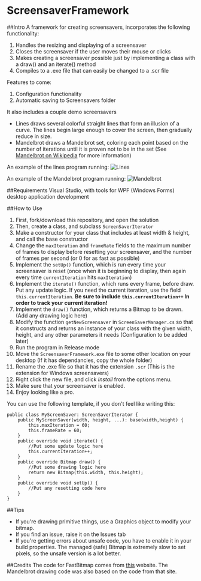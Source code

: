 # ScreensaverFramework

##Intro
A framework for creating screensavers, incorporates the following functionality:

1. Handles the resizing and displaying of a screensaver
2. Closes the screensaver if the user moves their mouse or clicks
2. Makes creating a screensaver possible just by implementing a class with a draw() and an iterate() method
3. Compiles to a .exe file that can easily be changed to a .scr file

Features to come:

1. Configuration functionality
2. Automatic saving to Screensavers folder

It also includes a couple demo screensavers
+ Lines draws several colorful straight lines that form an illusion of a curve. The lines begin large enough to cover the screen, then gradually reduce in size.
+ Mandelbrot draws a Mandelbrot set, coloring each point based on the number of iterations until it is proven not to be in the set \(See [Mandelbrot on Wikipedia][] for more information\)

An example of the lines program running:
![Lines]

An example of the Mandelbrot program running:
![Mandelbrot]

[Lines]:  
./Lines.gif
[Mandelbrot]:  
./Mandelbrot.gif
[Mandelbrot on Wikipedia]:  https://en.wikipedia.org/wiki/Mandelbrot_set

##Requirements
Visual Studio, with tools for WPF (Windows Forms) desktop application development

##How to Use
1. First, fork/download this repository, and open the solution
2. Then, create a class, and subclass `ScreenSaverIterator`
3. Make a constructor for your class that includes at least width & height, and call the base constructor
4. Change the `maxIteration` and `frameRate` fields to the maximum number of frames to display before resetting your screensaver, and the number of frames per second (or 0 for as fast as possible)
5. Implement the `setUp()` function, which is run every time your screensaver is reset (once when it is beginning to display, then again every time `currentIteration` hits `maxIteration`)
6. Implement the `iterate()` function, which runs every frame, before draw. Put any update logic. If you need the current iteration, use the field `this.currentIteration`. 
**Be sure to include `this.currentIteration++` In order to track your current iteration!**
7. Implement the `draw()` function, which returns a Bitmap to be drawn. (Add any drawing logic here)
8. Modify the function `getNewScreensaver` in `ScreenSaverManager.cs` so that it constructs and returns an instance of your class with the given width, height, and any other parameters it needs (Configuration to be added later)
9. Run the program in Release mode
10. Move the `ScreensaverFramework.exe` file to some other location on your desktop (If it has dependancies, copy the whole folder)
11. Rename the .exe file so that it has the extension `.scr` (This is the extension for Windows screensavers)
12. Right click the new file, and click *Install* from the options menu.
13. Make sure that your screensaver is enabled. 
14. Enjoy looking like a pro.

You can use the following template, if you don't feel like writing this:

    public class MyScreenSaver: ScreenSaverIterator {
        public MyScreenSaver(width, height, ...): base(width,height) {
            this.maxIteration = 60;
            this.frameRate = 60;
        }
        public override void iterate() {
            //Put some update logic here
            this.currentIteration++;
        }
        public override Bitmap draw() {
            //Put some drawing logic here
            return new Bitmap(this.width, this.height);
        }
        public override void setUp() {
            //Put any resetting code here
        }
    }
    
##Tips

+ If you're drawing primitive things, use a Graphics object to modify your bitmap.
+ If you find an issue, raise it on the Issues tab
+ If you're getting errors about unsafe code, you have to enable it in your build properties. The managed (safe) Bitmap 
is extremely slow to set pixels, so the unsafe version is a lot better.


##Credits
The code for FastBitmap comes from [this](http://johnparsons.net/index.php/2013/01/01/drawing-the-mandelbrot-fractal-in-c/) website.
The Mandelbrot drawing code was also based on the code from that site.
